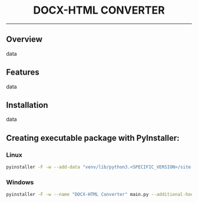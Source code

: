 <h1 style="display: flex; justify-content: center">DOCX-HTML CONVERTER</h1>

---

## Overview

data

## Features

data

## Installation

data

## Creating executable package with PyInstaller:

### Linux

```sh
pyinstaller -F -w --add-data "venv/lib/python3.<SPECIFIC_VERSION>/site-packages/tkinterdnd2/tkdnd/linux64/libtkdnd2.9.2.so:tkinterdnd2/tkdnd/linux64/" --name "DOCX-HTML Converter" main.py --additional-hooks-dir=.
```

### Windows

```sh
pyinstaller -F -w --name "DOCX-HTML Converter" main.py --additional-hooks-dir=.
```